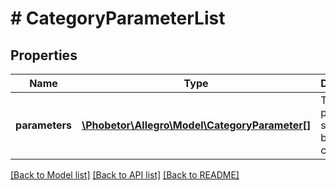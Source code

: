 # # CategoryParameterList

## Properties

Name | Type | Description | Notes
------------ | ------------- | ------------- | -------------
**parameters** | [**\Phobetor\Allegro\Model\CategoryParameter[]**](CategoryParameter.md) | The list of parameters supported by the category. | [optional]

[[Back to Model list]](../../README.md#models) [[Back to API list]](../../README.md#endpoints) [[Back to README]](../../README.md)
